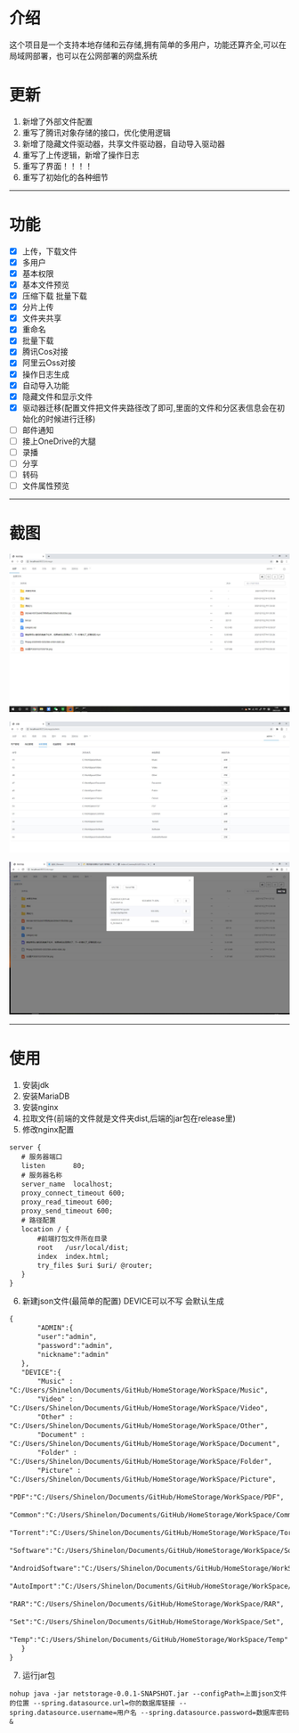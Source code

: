 # 介绍

这个项目是一个支持本地存储和云存储,拥有简单的多用户，功能还算齐全,可以在局域网部署，也可以在公网部署的网盘系统

# 更新
1. 新增了外部文件配置
2. 重写了腾讯对象存储的接口，优化使用逻辑
3. 新增了隐藏文件驱动器，共享文件驱动器，自动导入驱动器
4. 重写了上传逻辑，新增了操作日志
5. 重写了界面！！！！
6. 重写了初始化的各种细节

***

# 功能
- [x] 上传，下载文件
- [x] 多用户 
- [x] 基本权限 
- [x] 基本文件预览
- [x] 压缩下载 批量下载
- [x] 分片上传
- [x] 文件夹共享
- [x] 重命名
- [x] 批量下载
- [x] 腾讯Cos对接
- [x] 阿里云Oss对接
- [x] 操作日志生成
- [x] 自动导入功能
- [x] 隐藏文件和显示文件
- [x] 驱动器迁移(配置文件把文件夹路径改了即可,里面的文件和分区表信息会在初始化的时候进行迁移)
- [ ] 邮件通知
- [ ] 接上OneDrive的大腿
- [ ] 录播
- [ ] 分享
- [ ] 转码
- [ ] 文件属性预览
***
# 截图
![image](https://github.com/BakaSugus/HomeStorage/blob/main/Picture/首页.jpg)

![image](https://github.com/BakaSugus/HomeStorage/blob/main/Picture/存储位置.jpg)

![image](https://github.com/BakaSugus/HomeStorage/blob/main/Picture/QQ%E6%88%AA%E5%9B%BE20210305001250.jpg)

***
# 使用
 1. 安装jdk
 2. 安装MariaDB 
 3. 安装nginx
 4. 拉取文件(前端的文件就是文件夹dist,后端的jar包在release里)
 6. 修改nginx配置
 ```
 server {
    # 服务器端口
    listen       80;
    # 服务器名称
    server_name  localhost;
    proxy_connect_timeout 600;
    proxy_read_timeout 600;
    proxy_send_timeout 600;
    # 路径配置
    location / {
        #前端打包文件所在目录
        root   /usr/local/dist;
        index  index.html;
        try_files $uri $uri/ @router;  
    }
 }
 ```
 6. 新建json文件(最简单的配置) DEVICE可以不写 会默认生成
 ```
 {
		"ADMIN":{
		"user":"admin",
		"password":"admin",
		"nickname":"admin"
	},
	"DEVICE":{
		"Music" : "C:/Users/Shinelon/Documents/GitHub/HomeStorage/WorkSpace/Music",
		"Video" : "C:/Users/Shinelon/Documents/GitHub/HomeStorage/WorkSpace/Video",
		"Other" : "C:/Users/Shinelon/Documents/GitHub/HomeStorage/WorkSpace/Other",
		"Document" : "C:/Users/Shinelon/Documents/GitHub/HomeStorage/WorkSpace/Document",
		"Folder" : "C:/Users/Shinelon/Documents/GitHub/HomeStorage/WorkSpace/Folder",
		"Picture" : "C:/Users/Shinelon/Documents/GitHub/HomeStorage/WorkSpace/Picture",
		"PDF":"C:/Users/Shinelon/Documents/GitHub/HomeStorage/WorkSpace/PDF",
		"Common":"C:/Users/Shinelon/Documents/GitHub/HomeStorage/WorkSpace/Common",
		"Torrent":"C:/Users/Shinelon/Documents/GitHub/HomeStorage/WorkSpace/Torrent",
		"Software":"C:/Users/Shinelon/Documents/GitHub/HomeStorage/WorkSpace/Software",
		"AndroidSoftware":"C:/Users/Shinelon/Documents/GitHub/HomeStorage/WorkSpace/AndroidSoftware",
		"AutoImport":"C:/Users/Shinelon/Documents/GitHub/HomeStorage/WorkSpace/AutoImport",
		"RAR":"C:/Users/Shinelon/Documents/GitHub/HomeStorage/WorkSpace/RAR",
		"Set":"C:/Users/Shinelon/Documents/GitHub/HomeStorage/WorkSpace/Set",
		"Temp":"C:/Users/Shinelon/Documents/GitHub/HomeStorage/WorkSpace/Temp"
	}
}
 ```

 7. 运行jar包
 ```
 nohup java -jar netstorage-0.0.1-SNAPSHOT.jar --configPath=上面json文件的位置 --spring.datasource.url=你的数据库链接 --spring.datasource.username=用户名 --spring.datasource.password=数据库密码 &
 ```
